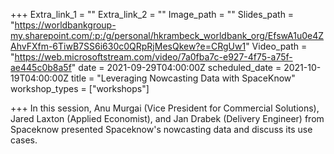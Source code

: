 +++
Extra_link_1 = ""
Extra_link_2 = ""
Image_path = ""
Slides_path = "https://worldbankgroup-my.sharepoint.com/:p:/g/personal/hkrambeck_worldbank_org/EfswA1u0e4ZAhvFXfm-6TiwB7SS6i630c0QRpRjMesQkew?e=CRgUw1"
Video_path = "https://web.microsoftstream.com/video/7a0fba7c-e927-4f75-a75f-ae445c0b8a5f"
date = 2021-09-29T04:00:00Z
scheduled_date = 2021-10-19T04:00:00Z
title = "Leveraging Nowcasting Data with SpaceKnow"
workshop_types = ["workshops"]

+++
In this session, Anu Murgai (Vice President for Commercial Solutions), Jared Laxton (Applied Economist), and Jan Drabek (Delivery Engineer) from Spaceknow presented Spaceknow's nowcasting data and discuss its use cases. 